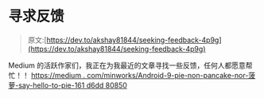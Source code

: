 # 寻求反馈

> 原文:[https://dev.to/akshay81844/seeking-feedback-4p9g](https://dev.to/akshay81844/seeking-feedback-4p9g)

Medium 的活跃作家们，我正在为我最近的文章寻找一些反馈，任何人都愿意帮忙！！
[https://medium . com/minworks/Android-9-pie-non-pancake-nor-菠萝-say-hello-to-pie-161 d6dd 80850](https://medium.com/mindorks/android-9-pie-neither-pancake-nor-pineapple-say-hello-to-pie-161d6dd80850)
